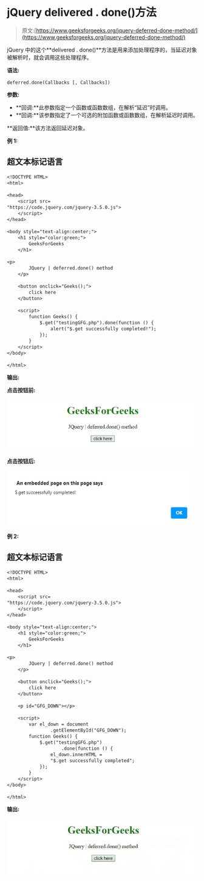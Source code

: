 # jQuery delivered . done()方法

> 原文:[https://www.geeksforgeeks.org/jquery-deferred-done-method/](https://www.geeksforgeeks.org/jquery-deferred-done-method/)

jQuery 中的这个**delivered . done()**方法是用来添加处理程序的，当延迟对象被解析时，就会调用这些处理程序。

**语法:**

```
deferred.done(Callbacks [, Callbacks])
```

**参数:**

*   **回调:**此参数指定一个函数或函数数组，在解析“延迟”时调用。
*   **回调:**该参数指定了一个可选的附加函数或函数数组，在解析延迟时调用。

**返回值:**该方法返回延迟对象。

**例 1:**

## 超文本标记语言

```
<!DOCTYPE HTML>
<html>

<head>
    <script src=
"https://code.jquery.com/jquery-3.5.0.js">
    </script>
</head>

<body style="text-align:center;">
    <h1 style="color:green;">
        GeeksForGeeks
    </h1>

<p>
        JQuery | deferred.done() method
    </p>

    <button onclick="Geeks();">
        click here
    </button>

    <script>
        function Geeks() {
            $.get("testingGFG.php").done(function () {
                alert("$.get successfully completed!");
            });
        }
    </script>
</body>

</html>
```

**输出:**

**点击按钮前:**

![](img/a4f079718525369cc8a51d111d086491.png)

**点击按钮后:**

![](img/4b30ff26f61310d0f92cc016cb9454e8.png)

**例 2:**

## 超文本标记语言

```
<!DOCTYPE HTML>
<html>

<head>
    <script src=
"https://code.jquery.com/jquery-3.5.0.js">
    </script>
</head>

<body style="text-align:center;">
    <h1 style="color:green;">
        GeeksForGeeks
    </h1>

<p>
        JQuery | deferred.done() method
    </p>

    <button onclick="Geeks();">
        click here
    </button>

    <p id="GFG_DOWN"></p>

    <script>
        var el_down = document
                .getElementById("GFG_DOWN");
        function Geeks() {
            $.get("testingGFG.php")
                    .done(function () {
                el_down.innerHTML =
                "$.get successfully completed";
            });
        }
    </script>
</body>

</html>
```

**输出:**

![](img/a329e5bff9279ddaf8fa0c0d5eec7329.png)